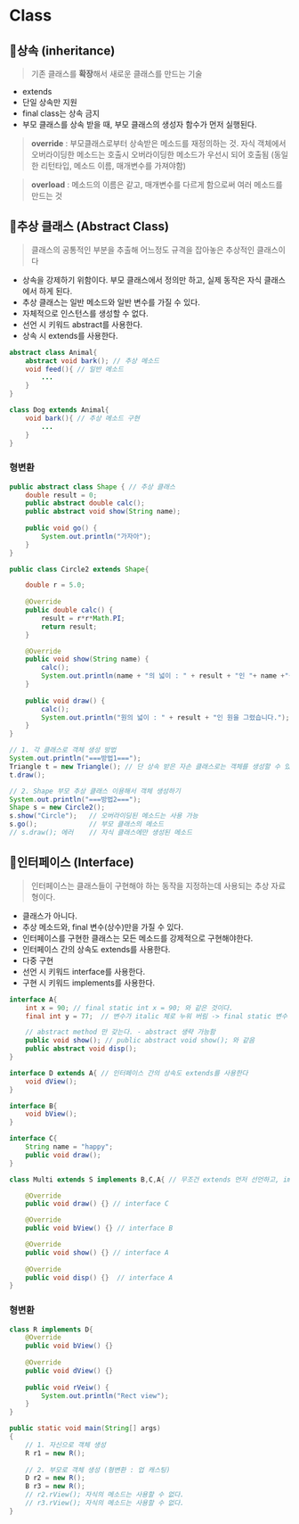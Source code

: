 
# Class

## 🍩상속 (inheritance)
> 기존 클래스를 **확장**해서 새로운  클래스를 만드는 기술
- extends
- 단일 상속만 지원
- final class는 상속 금지 
- 부모 클래스를 상속 받을 때, 부모 클래스의 생성자 함수가 먼저 실행된다.

> **override** : 부모클래스로부터 상속받은 메소드를 재정의하는 것. 자식 객체에서 오버라이딩한 메소드는 호출시 오버라이딩한 메소드가 우선시 되어 호출됨 (동일한 리턴타입, 메소드 이름, 매개변수를 가져야함)

> **overload** : 메소드의 이름은 같고, 매개변수를 다르게 함으로써 여러 메소드를 만드는 것


## 🍰추상 클래스 (Abstract Class)
> 클래스의 공통적인 부분을 추출해 어느정도 규격을 잡아놓은 추상적인 클래스이다
-  상속을 강제하기 위함이다. 부모 클래스에서 정의만 하고, 실제 동작은 자식 클래스에서 하게 된다.
- 추상 클래스는 일반 메소드와 일반 변수를 가질 수 있다.
- 자체적으로 인스턴스를 생성할 수 없다.
- 선언 시 키워드 abstract를 사용한다.
- 상속 시 extends를 사용한다.

```java
abstract class Animal{
	abstract void bark(); // 추상 메소드
	void feed(){ // 일반 메소드
		...
	}
}
```
```java
class Dog extends Animal{
	void bark(){ // 추상 메소드 구현
		...
	}
}
```

### 형변환
```java
public abstract class Shape { // 추상 클래스
	double result = 0;
	public abstract double calc();
	public abstract void show(String name);
	
	public void go() {
		System.out.println("가자아");
	}
}
```
```java
public class Circle2 extends Shape{

	double r = 5.0;
	
	@Override
	public double calc() {
		result = r*r*Math.PI;
		return result;
	}

	@Override
	public void show(String name) {
		calc();
		System.out.println(name + "의 넓이 : " + result + "인 "+ name +"을 그렸습니다.");
	}
	
	public void draw() {
		calc();
		System.out.println("원의 넓이 : " + result + "인 원을 그렸습니다.");
	}
}

```
```java
// 1. 각 클래스로 객체 생성 방법
System.out.println("===방법1===");
Triangle t = new Triangle(); // 단 상속 받은 자손 클래스로는 객체를 생성할 수 있다.
t.draw();

// 2. Shape 부모 추상 클래스 이용해서 객체 생성하기 
System.out.println("===방법2===");
Shape s = new Circle2();
s.show("Circle"); 	// 오버라이딩된 메소드는 사용 가능
s.go(); 			// 부모 클래스의 메소드
// s.draw(); 에러    // 자식 클래스에만 생성된 메소드
```

## 🍪인터페이스 (Interface)
> 인터페이스는 클래스들이 구현해야 하는 동작을 지정하는데 사용되는 추상 자료형이다.
- 클래스가 아니다.
- 추상 메소드와, final 변수(상수)만을 가질 수 있다.
- 인터페이스를 구현한 클래스는 모든 메소드를 강제적으로 구현해야한다.
- 인터페이스 간의 상속도 extends를 사용한다.
- 다중 구현
- 선언 시 키워드 interface를 사용한다.
- 구현 시 키워드 implements를 사용한다.

```java
interface A{ 
	int x = 90; // final static int x = 90; 와 같은 것이다.
	final int y = 77;  // 변수가 italic 체로 누워 버림 -> final static 변수

	// abstract method 만 갖는다. - abstract 생략 가능함
	public void show(); // public abstract void show(); 와 같음
	public abstract void disp();
}
```

```java
interface D extends A{ // 인터페이스 간의 상속도 extends를 사용한다
	void dView();
}
```

```java
interface B{
	void bView();
}

interface C{
	String name = "happy";
	public void draw();
}
```

```java 
class Multi extends S implements B,C,A{ // 무조건 extends 먼저 선언하고, implements가 선언되어야 한다.

	@Override
	public void draw() {} // interface C

	@Override
	public void bView() {} // interface B

	@Override
	public void show() {} // interface A
	
	@Override
	public void disp() {}  // interface A
}
```

### 형변환
```java
class R implements D{
	@Override
	public void bView() {}
	
	@Override
	public void dView() {}
	
	public void rVeiw() {
		System.out.println("Rect view");
	}
}
```

```java
public static void main(String[] args)
{
	// 1. 자신으로 객체 생성
	R r1 = new R();
	
	// 2. 부모로 객체 생성 (형변환 : 업 캐스팅)
	D r2 = new R();
	B r3 = new R();
	// r2.rView(); 자식의 메소드는 사용할 수 없다.
	// r3.rView(); 자식의 메소드는 사용할 수 없다.
}
```
